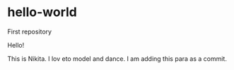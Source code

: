 # hello-world
First repository

Hello!

This is Nikita. I lov eto model and dance. I am adding this para as a commit.
